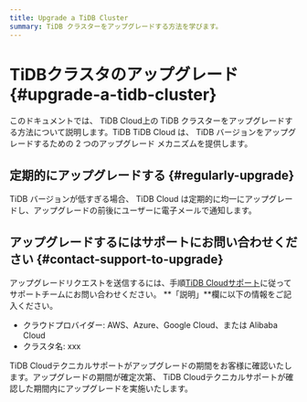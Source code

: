 ```yaml
---
title: Upgrade a TiDB Cluster
summary: TiDB クラスターをアップグレードする方法を学びます。
---
```


# TiDBクラスタのアップグレード {#upgrade-a-tidb-cluster}

このドキュメントでは、 TiDB Cloud上の TiDB クラスターをアップグレードする方法について説明します。TiDB TiDB Cloud は、 TiDB バージョンをアップグレードするための 2 つのアップグレード メカニズムを提供します。

## 定期的にアップグレードする {#regularly-upgrade}

TiDB バージョンが低すぎる場合、 TiDB Cloud は定期的に均一にアップグレードし、アップグレードの前後にユーザーに電子メールで通知します。

## アップグレードするにはサポートにお問い合わせください {#contact-support-to-upgrade}

アップグレードリクエストを送信するには、手順[TiDB Cloudサポート](/tidb-cloud/tidb-cloud-support.md)に従ってサポートチームにお問い合わせください。 **「説明」**欄に以下の情報をご記入ください。

-   クラウドプロバイダー: AWS、Azure、Google Cloud、または Alibaba Cloud
-   クラスタ名: xxx

TiDB Cloudテクニカルサポートがアップグレードの期間をお客様に確認いたします。アップグレードの期間が確定次第、 TiDB Cloudテクニカルサポートが確認した期間内にアップグレードを実施いたします。
